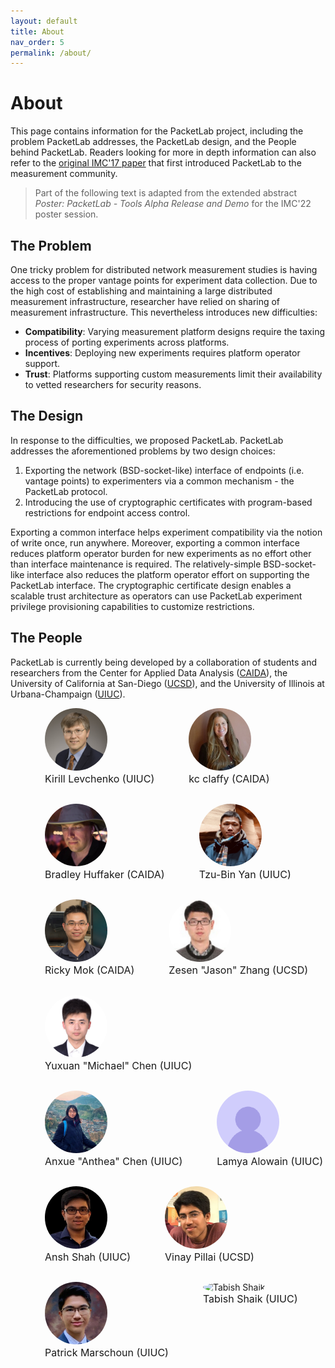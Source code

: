 ```yaml
---
layout: default
title: About
nav_order: 5
permalink: /about/
---
```


# About
This page contains information for the PacketLab project, including the problem PacketLab addresses, the PacketLab design, and the People behind PacketLab. Readers looking for more in depth information can also refer to the [original IMC'17 paper](https://www.caida.org/publications/papers/2017/packetlab/packetlab.pdf) that first introduced PacketLab to the measurement community.
> Part of the following text is adapted from the extended abstract *Poster: PacketLab - Tools Alpha Release and Demo* for the IMC'22 poster session.

## The Problem
One tricky problem for distributed network measurement studies is having access to the proper vantage points for experiment data collection. Due to the high cost of establishing and maintaining a large distributed measurement infrastructure, researcher have relied on sharing of measurement infrastructure. This nevertheless introduces new difficulties:
- **Compatibility**: Varying measurement platform designs require the taxing process of porting experiments across platforms.
- **Incentives**: Deploying new experiments requires platform operator support.
- **Trust**: Platforms supporting custom measurements limit their availability to vetted researchers for security reasons.

## The Design
In response to the difficulties, we proposed PacketLab. PacketLab addresses the aforementioned problems by two design choices:
1. Exporting the network (BSD-socket-like) interface of endpoints (i.e. vantage points) to experimenters via a common mechanism - the PacketLab protocol.
2. Introducing the use of cryptographic certificates with program-based restrictions for endpoint access control.

Exporting a common interface helps experiment compatibility via the notion of write once, run anywhere. Moreover, exporting a common interface reduces platform operator burden for new experiments as no effort other than interface maintenance is required. The relatively-simple BSD-socket-like interface also reduces the platform operator effort on supporting the PacketLab interface. The cryptographic certificate design enables a scalable trust architecture as operators can use PacketLab experiment privilege provisioning capabilities to customize restrictions.

## The People
PacketLab is currently being developed by a collaboration of students and researchers from the Center for Applied Data Analysis ([CAIDA](https://www.caida.org)), the University of California at San-Diego ([UCSD](https://ucsd.edu)), and the University of Illinois at Urbana-Champaign ([UIUC](https://illinois.edu)).

<div id="photowall">
    <div class="tile">
        <img src="/assets/images/levchenko.jpg" alt="Kirill Levchenko" class="avatar"/>
        <p class="name">Kirill Levchenko (UIUC)</p>
    </div>
    <div class="tile">
        <img src="/assets/images/kc_claffy.jpg" alt="kc claffy" class="avatar"/>
        <p class="name">kc claffy (CAIDA)</p>
    </div>
    <div class="tile">
        <img src="/assets/images/bradbuffaker.png" alt="Bradley Huffaker" class="avatar"/>
        <p class="name">Bradley Huffaker (CAIDA)</p>
    </div>
    <div class="tile">
        <img src="/assets/images/tbyan.jpeg" alt="Tzu-Bin Yan" class="avatar"/>
        <p class="name">Tzu-Bin Yan (UIUC)</p>
    </div>
    <div class="tile">
        <img src="/assets/images/rickymok.jpeg" alt="Ricky Mok" class="avatar"/>
        <p class="name">Ricky Mok (CAIDA)</p>
    </div>
    <div class="tile">
        <img src="/assets/images/jasonzhang.jpg" alt='Zesen "Jason" Zhang' class="avatar"/>
        <p class="name">Zesen "Jason" Zhang (UCSD)</p>
    </div>
    <div class="tile">
        <img src="/assets/images/michaelchen.jpg" alt='Yuxuan "Michael" Chen' class="avatar"/>
        <p class="name">Yuxuan "Michael" Chen (UIUC)</p>
    </div>
    <div class="tile">
        <img src="/assets/images/antheachen.jpg" alt='Anxue "Anthea" Chen' class="avatar"/>
        <p class="name">Anxue "Anthea" Chen (UIUC)</p>
    </div>
    <div class="tile">
        <img src="/assets/images/empty.png" alt="Lamya Alowain" class="avatar"/>
        <p class="name">Lamya Alowain (UIUC)</p>
    </div>
    <div class="tile">
        <img src="/assets/images/anshshah.png" alt="Ansh Shah" class="avatar"/>
        <p class="name">Ansh Shah (UIUC)</p>
    </div>
    <div class="tile">
        <img src="/assets/images/vinaypillai.jpg" alt="Vinay Pillai" class="avatar"/>
        <p class="name">Vinay Pillai (UCSD)</p>
    </div>
    <div class="tile">
        <img src="/assets/images/patrickmarschoun.jpg" alt="Patrick Marschoun" class="avatar"/>
        <p class="name">Patrick Marschoun (UIUC)</p>
    </div>
    <div class="tile">
        <img src="/assets/images/tabishshaik.png" alt="Tabish Shaik" class="avatar"/>
        <p class="name">Tabish Shaik (UIUC)</p>
    </div>
</div>

<style lang="css">
    .avatar {
        width: 100px;
        height: 100px;
        object-fit: cover;
        border-radius: 50%;
    }
    .tile {
        float: left;
        margin-left: 55px;
        margin-bottom: 30px;
    }
    @media screen and (max-width: 650px) {
        .tile {
            width: 100%;
            display: block;
        }
    }
    #team {
        margin-left: 20px;
    }
    .name {
        margin: 0px;
        font-size: 16px;
        text-align: center;
    }
</style>